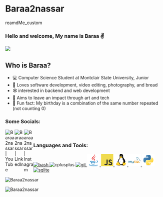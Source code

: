 # Baraa2nassar
 reamdMe_custom

### Hello and welcome, My name is Baraa ✌ 
![](https://komarev.com/ghpvc/?username=Baraa2nassar&color=blueviolet) 


## Who is Baraa? 
- 💻 Computer Science Student at Montclair State University, Junior
- 🍞 Loves software development, video editing, photography, and bread
- 🕸 interested in backend and web development
- 🥅 Aims to leave an impact through art and tech
- 🎈 Fun fact: My birthday is a combination of the same number repeated (not counting 0)


### Some Socials:
[<img align="left" alt="Baraa2nassar | YouTube" width="30px" src="https://cdn-icons-png.flaticon.com/512/185/185983.png" />][youtube]
[<img align="left" alt="Baraa2nassar | LinkedIn" width="30px" src="https://cdn-icons.flaticon.com/png/512/1377/premium/1377213.png?token=exp=1641160372~hmac=4737b1ebaec3df2a718e6800023becf9" />][linkedin]
[<img align="left" alt="Baraa2nassar | Instagram" width="30px" src="https://cdn-icons.flaticon.com/png/512/3670/premium/3670125.png?token=exp=1641160289~hmac=fda7e5d57dd73d4e0671f0d6dc451f58" />][instagram]

<br />

</details>

<h3 align="left">Languages and Tools:</h3>
<p align="left"> <a href="https://www.postgresql.org/" target="_blank"> <img src="https://upload.wikimedia.org/wikipedia/commons/thumb/2/29/Postgresql_elephant.svg/993px-Postgresql_elephant.svg.png" alt="bash" width="40" height="40"/> </a> <a target="_blank"> <img src="https://qph.fs.quoracdn.net/main-qimg-d2696a664169d5901d8dad5b65e0dba9" alt="cplusplus" width="40" height="40"/> </a> <a href="https://git-scm.com/" target="_blank"> <img src="https://www.vectorlogo.zone/logos/git-scm/git-scm-icon.svg" alt="git" width="40" height="40"/> </a> </a> <a href="https://www.java.com" target="_blank"> <img src="https://raw.githubusercontent.com/devicons/devicon/master/icons/java/java-original.svg" alt="java" width="40" height="40"/> </a> <a href="https://developer.mozilla.org/en-US/docs/Web/JavaScript" target="_blank"> <img src="https://raw.githubusercontent.com/devicons/devicon/master/icons/javascript/javascript-original.svg" alt="javascript" width="40" height="40"/> </a> <a href="https://www.linux.org/" target="_blank"> <img src="https://raw.githubusercontent.com/devicons/devicon/master/icons/linux/linux-original.svg" alt="linux" width="40" height="40"/> </a> </a> <a href="https://www.mysql.com/" target="_blank"> <img src="https://raw.githubusercontent.com/devicons/devicon/master/icons/mysql/mysql-original-wordmark.svg" alt="mysql" width="40" height="40"/> </a> <a href="https://www.python.org" target="_blank"> <img src="https://raw.githubusercontent.com/devicons/devicon/master/icons/python/python-original.svg" alt="python" width="40" height="40"/> </a> <a href="https://www.sqlite.org/" target="_blank"> <img src="https://www.vectorlogo.zone/logos/sqlite/sqlite-icon.svg" alt="sqlite" width="40" height="40"/> </a> </p>

<p><img src="https://github-readme-stats.vercel.app/api?username=Baraa2nassar&show_icons=true&locale=en&theme=dark" alt="Baraa2nassar" /></p>
<p><img src="https://github-readme-streak-stats.herokuapp.com/?user=Baraa2nassar&theme=dark" alt="Baraa2nassar" /></p>


[youtube]: https://www.youtube.com/channel/UC8kNE4PAg6zodiZm3X6sLcg?app=desktop
[linkedin]: https://www.linkedin.com/in/baraa2nassar/
[instagram]: https://www.instagram.com/baraa2nassar/

